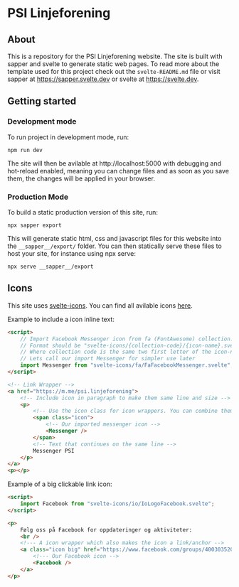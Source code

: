 # PSI Linjeforening

## About

This is a repository for the PSI Linjeforening website. The site is built with sapper and svelte to generate static web pages. To read more about the template used for this project check out the `svelte-README.md` file or visit sapper at https://sapper.svelte.dev or svelte at https://svelte.dev.

## Getting started

### Development mode

To run project in development mode, run:

```shell
npm run dev
```

The site will then be avilable at http://localhost:5000 with debugging and hot-reload enabled, meaning you can change files and as soon as you save them, the changes will be applied in your browser.

### Production Mode

To build a static production version of this site, run:

```shell
npx sapper export
```

This will generate static html, css and javascript files for this website into the `__sapper__/export/` folder. You can then statically serve these files to host your site, for instance using npx serve:

```shell
npx serve __sapper__/export
```

## Icons

This site uses [svelte-icons](https://github.com/gibdig/svelte-icons). You can find all avilable icons [here](https://www.svelte-icons.gibdig.com).

Example to include a icon inline text:

```html
<script>
	// Import Facebook Messenger icon from fa (FontAwesome) collection.
	// Format should be "svelte-icons/{collection-code}/{icon-name}.svelte"
	// Where collection code is the same two first letter of the icon-name, just in lower case.
	// Lets call our import Messenger for simpler use later
	import Messenger from "svelte-icons/fa/FaFacebookMessenger.svelte";
</script>

<!-- Link Wrapper -->
<a href="https://m.me/psi.linjeforening">
	<!-- Include icon in paragraph to make them same line and size -->
	<p>
		<!-- Use the icon class for icon wrappers. You can combine them with big or medium-big to increese the icon size. -->
		<span class="icon">
			<!-- Our imported messenger icon -->
			<Messenger />
		</span>
		<!-- Text that continues on the same line -->
		Messenger PSI
	</p>
</a>
<p></p>
```

Example of a big clickable link icon:

```html
<script>
	import Facebook from "svelte-icons/io/IoLogoFacebook.svelte";
</script>

<p>
	Følg oss på Facebook for oppdateringer og aktiviteter:
	<br />
	<!--- A icon wrapper which also makes the icon a link/anchor -->
	<a class="icon big" href="https://www.facebook.com/groups/400303520423813/">
		<!--- Our Facebook icon -->
		<Facebook />
	</a>
</p>
```
